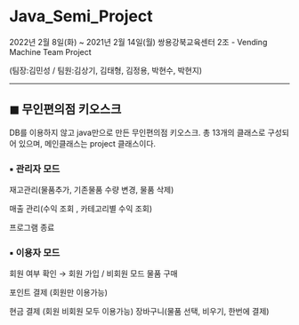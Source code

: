 # Java_Semi_Project
2022년 2월 8일(화) ~ 2021년 2월 14일(월) 쌍용강북교육센터 2조 - Vending Machine Team Project 

(팀장:김민성 / 팀원:김상기, 김태형, 김정용, 박현수, 박현지)
___
## ◼ 무인편의점 키오스크
DB를 이용하지 않고 java만으로 만든 무인편의점 키오스크. 총 13개의 클래스로 구성되어 있으며, 메인클래스는 project 클래스이다.

### ▪ 관리자 모드
재고관리(물품추가, 기존물품 수량 변경, 물품 삭제)

매출 관리(수익 조회 , 카테고리별 수익 조회)

프로그램 종료

### ▪ 이용자 모드
회원 여부 확인 → 회원 가입 / 비회원 모드
물품 구매

포인트 결제 (회원만 이용가능)

현금 결제 (회원 비회원 모두 이용가능)
장바구니(물품 선택, 비우기, 한번에 결제)
